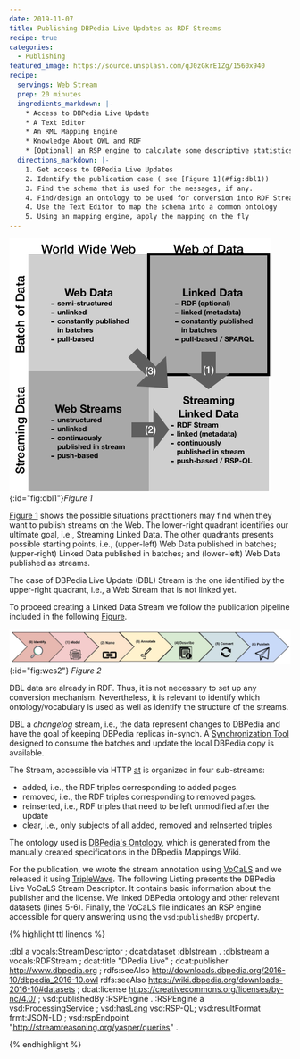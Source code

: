 ```yaml
---
date: 2019-11-07
title: Publishing DBPedia Live Updates as RDF Streams
recipe: true
categories:
  - Publishing
featured_image: https://source.unsplash.com/qJ0zGkrE1Zg/1560x940
recipe:
  servings: Web Stream
  prep: 20 minutes
  ingredients_markdown: |-
    * Access to DBPedia Live Update
    * A Text Editor 
    * An RML Mapping Engine
    * Knowledge About OWL and RDF
    * [Optional] an RSP engine to calculate some descriptive statistics
  directions_markdown: |-
    1. Get access to DBPedia Live Updates
    2. Identify the publication case ( see [Figure 1](#fig:dbl1))
    3. Find the schema that is used for the messages, if any.
    4. Find/design an ontology to be used for conversion into RDF Stream
    4. Use the Text Editor to map the schema into a common ontology
    5. Using an mapping engine, apply the mapping on the fly
---
```


![fig:dbl1](/images/dbl1.png "Figure 1"){:id="fig:dbl1"}*Figure 1*

[Figure 1](#fig:dbl1) shows the possible situations practitioners may find when they want to publish streams on the Web. The lower-right quadrant identifies our ultimate goal, i.e., Streaming Linked Data. The other quadrants presents possible starting points, i.e., (upper-left) Web Data published in batches; (upper-right) Linked Data published in batches; and (lower-left) Web Data published as streams. 

The case of DBPedia Live Update (DBL) Stream is the one identified by the upper-right quadrant, i.e., a Web Stream that is not linked yet.

To proceed creating a Linked Data Stream we follow the publication pipeline included in the following [Figure](#fig:wes2).

![fig:wes2](/images/lifecycleragab.jpg){:id="fig:wes2"}
*Figure 2*

DBL data are already in RDF. Thus, it is not necessary to set up any conversion mechanism. Nevertheless, it is relevant to identify which
ontology/vocabulary is used as well as identify the structure of the 
streams.

DBL a *changelog* stream, i.e., the data represent changes to DBPedia and have
the goal of keeping DBPedia replicas in-synch. A [Synchronization Tool](https://github.com/dbpedia/dbpedia-live-mirror/) designed to consume the batches and update the local DBPedia copy is available. 

The Stream, accessible via HTTP [at](http://downloads.dbpedia.org/live/changesets) is organized in four sub-streams:
  - added, i.e., the RDF triples corresponding to added pages.
  - removed, i.e., the RDF triples corresponding to removed pages.
  - reinserted, i.e., RDF triples that need to be left unmodified after the update
  - clear, i.e., only subjects of all added, removed and reInserted triples

The ontology used is [DBPedia's Ontology](http://dbpedia.org/ontology/), which is generated from the manually created specifications in the DBpedia Mappings Wiki.

For the publication, we wrote the stream annotation using [VoCaLS](/resources/vocals) and we released it using [TripleWave](/resource/triplewave).
The following Listing presents the DBPedia Live VoCaLS Stream
Descriptor. It contains basic information about the publisher and the
license. We linked DBPedia ontology and other relevant datasets (lines
5-6). Finally, the VoCaLS file indicates an RSP engine accessible for
query answering using the `vsd:publishedBy` property.

{% highlight ttl linenos %}

:dbl a vocals:StreamDescriptor ; dcat:dataset :dblstream  .
:dblstream a vocals:RDFStream ;
 dcat:title "DPedia Live" ; dcat:publisher <http://www.dbpedia.org> ;
 rdfs:seeAlso <http://downloads.dbpedia.org/2016-10/dbpedia_2016-10.owl>
 rdfs:seeAlso <https://wiki.dbpedia.org/downloads-2016-10#datasets> ;
 dcat:license <https://creativecommons.org/licenses/by-nc/4.0/> ;
 vsd:publishedBy :RSPEngine .
:RSPEngine a vsd:ProcessingService ; 
    vsd:hasLang vsd:RSP-QL;
    vsd:resultFormat frmt:JSON-LD ; 
    vsd:rspEndpoint "http://streamreasoning.org/yasper/queries" .

{% endhighlight %}

